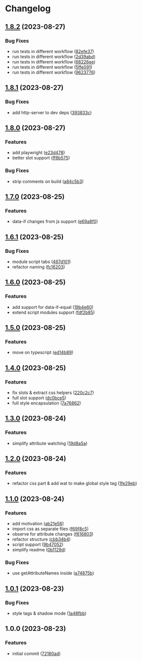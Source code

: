 # Changelog

## [1.8.2](https://github.com/infodusha/define-html/compare/v1.8.1...v1.8.2) (2023-08-27)


### Bug Fixes

* run tests in different workflow ([82efe37](https://github.com/infodusha/define-html/commit/82efe371777a0e0e8348ec28b3a4530b846a5597))
* run tests in different workflow ([2d39abd](https://github.com/infodusha/define-html/commit/2d39abdfbb11dcc4ea7caef9b77733b04b031fad))
* run tests in different workflow ([68226ee](https://github.com/infodusha/define-html/commit/68226eea23924d78635b7d0694a28bd5f9e8040c))
* run tests in different workflow ([5ffe091](https://github.com/infodusha/define-html/commit/5ffe0913a2071c4666e922ab58acb794a90de6a2))
* run tests in different workflow ([9623776](https://github.com/infodusha/define-html/commit/9623776fe8704fa9a5bab9336c41e7a7225886ce))

## [1.8.1](https://github.com/infodusha/define-html/compare/v1.8.0...v1.8.1) (2023-08-27)


### Bug Fixes

* add http-server to dev deps ([393833c](https://github.com/infodusha/define-html/commit/393833cc47a0f177699b357cc87e0498cba911c8))

## [1.8.0](https://github.com/infodusha/define-html/compare/v1.7.0...v1.8.0) (2023-08-27)


### Features

* add playwright ([e23d478](https://github.com/infodusha/define-html/commit/e23d47883317ba74052254795128ae08221a050f))
* better slot support ([ff8b575](https://github.com/infodusha/define-html/commit/ff8b5752ac152b7e57be50c4742f55ed6a527061))


### Bug Fixes

* strip comments on build ([a84c5b3](https://github.com/infodusha/define-html/commit/a84c5b3f352c3b9fcc7a65bdc3ec4a2b5e20ab80))

## [1.7.0](https://github.com/infodusha/define-html/compare/v1.6.1...v1.7.0) (2023-08-25)


### Features

* data-if changes from js support ([e69a8f0](https://github.com/infodusha/define-html/commit/e69a8f07c0baee83725b16a3c44cfdb935d08d03))

## [1.6.1](https://github.com/infodusha/define-html/compare/v1.6.0...v1.6.1) (2023-08-25)


### Bug Fixes

* module script tabs ([467d101](https://github.com/infodusha/define-html/commit/467d101afa5c8f827936b18d20995b657bd48494))
* refactor naming ([fc16203](https://github.com/infodusha/define-html/commit/fc16203cdbbb2e25b67e73fb2f3cac08dee6e692))

## [1.6.0](https://github.com/infodusha/define-html/compare/v1.5.0...v1.6.0) (2023-08-25)


### Features

* add support for data-if-equal ([19b4e60](https://github.com/infodusha/define-html/commit/19b4e604623c801dd67c7ab75f77032408c326a4))
* extend script modules support ([fdf2b85](https://github.com/infodusha/define-html/commit/fdf2b85b0b9c606fd46259cd038f8bb6cd3082b7))

## [1.5.0](https://github.com/infodusha/define-html/compare/v1.4.0...v1.5.0) (2023-08-25)


### Features

* move on typescript ([ed14b89](https://github.com/infodusha/define-html/commit/ed14b89e7e1ff0c6af61081c98ec0b4de060c941))

## [1.4.0](https://github.com/infodusha/define-html/compare/v1.3.0...v1.4.0) (2023-08-25)


### Features

* fix slots & extract css helpers ([220c2c7](https://github.com/infodusha/define-html/commit/220c2c71e2846192f3c2b654b061453ec070d6e1))
* full slot support ([dc0bce5](https://github.com/infodusha/define-html/commit/dc0bce5161294cd15566c50e87127447e4386838))
* full style encapsulation ([7a76862](https://github.com/infodusha/define-html/commit/7a76862e324d7eeae3275afe6e52c38fd2a57a2a))

## [1.3.0](https://github.com/infodusha/define-html/compare/v1.2.0...v1.3.0) (2023-08-24)


### Features

* simplify attribute watching ([19d8a5a](https://github.com/infodusha/define-html/commit/19d8a5afab8d8d039825acaaa885ec8036d0560e))

## [1.2.0](https://github.com/infodusha/define-html/compare/v1.1.0...v1.2.0) (2023-08-24)


### Features

* refactor css part & add wat to make global style tag ([1fe29eb](https://github.com/infodusha/define-html/commit/1fe29eb0fd1256a18e3e6cd8329831cf0b4f15a7))

## [1.1.0](https://github.com/infodusha/define-html/compare/v1.0.1...v1.1.0) (2023-08-24)


### Features

* add motivation ([ab21e56](https://github.com/infodusha/define-html/commit/ab21e56a559f343ec25468a823a4766c315d0fa5))
* import css as separate files ([f69f8c5](https://github.com/infodusha/define-html/commit/f69f8c5e2ac43f233c061ea32477d0867a5fd6d6))
* observe for attribute changes ([f616803](https://github.com/infodusha/define-html/commit/f6168032277feac52a00cafb44bd91d91074f3d3))
* refactor structure ([cbb34b4](https://github.com/infodusha/define-html/commit/cbb34b4f7cfa7924defff1b2989a0665d91bbec5))
* script support ([9b47052](https://github.com/infodusha/define-html/commit/9b470523edc2db39feebeeb2ecc2914806b66eac))
* simplify readme ([0b1129d](https://github.com/infodusha/define-html/commit/0b1129dee5521865ceaf4d586b7d8a3d911e6934))


### Bug Fixes

* use getAttributeNames inside ([a74875b](https://github.com/infodusha/define-html/commit/a74875be94f18fa85a3f8e55b765e7648dbb030a))

## [1.0.1](https://github.com/infodusha/define-html/compare/v1.0.0...v1.0.1) (2023-08-23)


### Bug Fixes

* style tags & shadow mode ([1a48fbb](https://github.com/infodusha/define-html/commit/1a48fbb7b9d8c80b6ea60012962529bbcfd8955f))

## 1.0.0 (2023-08-23)


### Features

* initial commit ([72180ad](https://github.com/infodusha/define-html/commit/72180ad05a0e0854076334839409bd91807db8b3))
